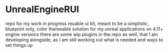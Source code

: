 # UnrealEngineRUI

repo for my work in progress reuable ui kit, meant to be a simplistic, blueprint only, color themeable solution for my unreal applications on 4.11+ engine versions
there are some wip plugins in the repo as well, that I am developing alongside, as I am still working out what is needed and ways to set things up
 

